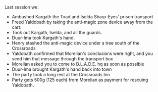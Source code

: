 Last session we:
* Ambushed Kargath the Toad and Iselda Sharp-Eyes' prison transport
* Freed Yaldobath by taking the anti-magic zone device away from the cart.
* Took out Kargath, Iselda, and all the guards.
* Duur-Ima took Kargath's hand.
* Henry stashed the anti-magic device under a tree south of the Crossroads
* Yaldobath confirmed that Morelian's conclusions were right, and you send him that message through the transport box
* Morelian asked you to come to B.L.A.D.E. hq as soon as possible
* Duur-Ima brought Kargath's hand back into town
* The party took a long rest at the Crossroads Inn
* Party gets 500g (125 each) from Morelian as payment for rescuing Yaldobath.